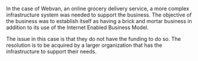 In the case of Webvan, an online grocery delivery service, a more complex infrastructure system was needed to support the business. The objective of the business was to establish itself as having a brick and mortar business in addition to its use of the Internet Enabled Business Model.

The issue in this case is that they do not have the funding to do so. The resolution is to be acquired by a larger organization that has the infrastructure to support their needs.